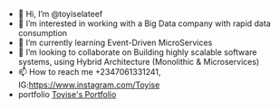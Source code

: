 - 👋 Hi, I’m @toyiselateef
- 👀 I’m interested in working with a Big Data company with rapid data consumption
- 🌱 I’m currently learning Event-Driven MicroServices
- 💞️ I’m looking to collaborate on Building highly scalable software systems, using Hybrid Architecture (Monolithic & Microservices)
- 📫 How to reach me +2347061331241, IG:https://www.instagram.com/Toyise
- portfolio [Toyise's Portfolio](https://toyiseportfolio.herokuapp.com)
<!---
toyiselateef/toyiselateef is a ✨ special ✨ repository because its `README.md` (this file) appears on your GitHub profile.
You can click the Preview link to take a look at your changes.
--->
